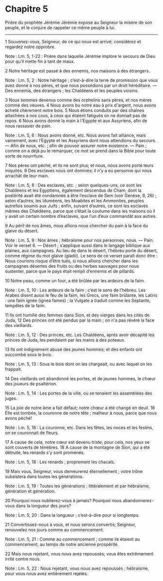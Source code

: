 # Chapitre 5

Prière du prophète Jérémie
Jérémie expose au Seigneur la misère de son peuple, et le conjure de rappeler ce même peuple à lui.

***

1 Souvenez-vous, Seigneur, de ce qui nous est arrivé; considérez et regardez notre opprobre.

<span class="bible-note">Note : </span> Lm. 5, 1-22 : Prière dans laquelle Jérémie implore le secours de Dieu pour qu’il mette fin à tant de maux.

2 Notre héritage est passé à des ennemis, nos maisons à des étrangers.

<span class="bible-note">Note : </span> Lm. 5, 2 : Notre héritage ; c’est-à-dire la terre de promission que vous avez donné à nos pères, et que nous possédions par un droit héréditaire. ― Des ennemis, des étrangers ; les Chaldéens et les peuples voisins.

3 Nous sommes devenus comme des orphelins sans pères, et nos mères comme des veuves. 4 Nous avons bu notre eau à prix d'argent, nous avons acheté chèrement notre bois. 5 Nous étions conduits par des chaînes attachées à nos cous, à ceux qui étaient fatigués on ne donnait pas de repos. 6 Nous avons donné la main à l'Egypte et aux Assyriens, afin de nous rassasier de pain.

<span class="bible-note">Note : </span> Lm. 5, 6 : Nous avons donné, etc. Nous avons fait alliance, mais vainement, avec l’Egypte et les Assyriens dont nous attendions du secours. ― Afin de nous, etc. ; afin de pouvoir assurer notre existence. ― Pain ; comme on a déjà pu le remarquer, ce mot se prend dans la Bible pour toute sorte de nourriture.


7 Nos pères ont péché, et ils ne sont plus; et nous, nous avons porté leurs iniquités. 8 Des esclaves nous ont dominés; il n'y a eu personne qui nous arrachât de leur main.

<span class="bible-note">Note : </span> Lm. 5, 8 : Des esclaves, etc. ; selon quelques-uns, ce sont les Chaldéens et les Egyptiens, également descendus de Cham, dont la postérité avait été condamnée à être l’esclave de Sem (voir Genèse, 9, 26) ; selon d’autres, les Iduméens, les Moabites et les Ammonites, peuples autrefois soumis aux Juifs ; enfin, suivant d’autres, ce sont les esclaves mêmes des Chaldéens, parce que c’était la coutume dans les maisons où il y avait un certain nombre d’esclaves, que l’un d’eux commandât aux autres.

9 Au péril de nos âmes, nous allions nous chercher du pain à la face du glaive du désert.

<span class="bible-note">Note : </span> Lm. 5, 9 : Nos âmes ; hébraïsme pour nos personnes, nous. ― Pain. Voir le verset 6. ― Désert ; s’applique aussi dans le langage biblique aux plaines, aux campagnes. Au lieu de dans le désert, l’hébreu porte du désert, comme régime du mot glaive (gladii). Le sens de ce verset paraît donc être : Nous courions risque d’être tués, si nous allions chercher dans les campagnes désertes des fruits ou des herbes sauvages pour nous sustenter, parce que le pays était rempli d’ennemis et de pillards.

10 Notre peau, comme un four, a été brûlée par les ardeurs de la faim.

<span class="bible-note">Note : </span> Lm. 5, 10 : Les ardeurs de la faim ; c’est le sens de l’hébreu. Les Arabes disent aussi le feu de la faim, les Grecs, une faim brûlante, les Latins : une faim ignée (ignea fames) ; la Vulgate a traduit comme les Septante, tempêtes de la faim.


11 Ils ont humilié des femmes dans Sion, et des vierges dans les cités de Juda, 12 Des princes ont été pendus par la main ; on n'a pas révéré la face des vieillards.

<span class="bible-note">Note : </span> Lm. 5, 12 : Des princes, etc. Les Chaldéens, après avoir décapité les princes de Juda, les pendaient par les mains à des poteaux.

13 Ils ont indignement abusé des jeunes hommes; et des enfants ont succombé sous le bois.

<span class="bible-note">Note : </span> Lm. 5, 13 : Sous le bois dont on les chargeait, ou avec lequel on les frappait.

14 Des vieillards ont abandonné les portes, et de jeunes hommes, le chœur des joueurs de psaltérion.

<span class="bible-note">Note : </span> Lm. 5, 14 : Les portes de la ville, où se tenaient les assemblées des juges.


15 La joie de notre âme a fait défaut; notre chœur a été changé en deuil. 16 Elle est tombée, la couronne de notre tête ; malheur à nous, parce que nous avons péché!

<span class="bible-note">Note : </span> Lm. 5, 16 : La couronne, etc. Dans les fêtes, les noces et les festins, on se couronnait de fleurs.

17 A cause de cela, notre cœur est devenu triste; pour cela, nos yeux se sont couverts de ténèbres. 18 A cause de la montagne de Sion, qui a été détruite, les renards s'y sont promenés.

<span class="bible-note">Note : </span> Lm. 5, 18 : Les renards ; proprement les chacals.


19 Mais vous, Seigneur, vous demeurerez éternellement ; votre trône subsistera dans toutes les générations.

<span class="bible-note">Note : </span> Lm. 5, 19 : Toutes les générations ; littéralement et par hébraïsme, génération et génération.

20 Pourquoi nous oublierez-vous à jamais? Pourquoi nous abandonnerez-vous dans la longueur des jours?

<span class="bible-note">Note : </span> Lm. 5, 20 : Dans la longueur ; c’est-à-dire pour si longtemps.

21 Convertissez-nous à vous, et nous serons convertis; Seigneur, renouvelez nos jours comme au commencement.

<span class="bible-note">Note : </span> Lm. 5, 21 : Comme au commencement ; comme ils étaient au commencement, au temps de notre ancienne prospérité.

22 Mais nous rejetant, vous nous avez repoussés; vous êtes extrêmement irrité contre nous.

<span class="bible-note">Note : </span> Lm. 5, 22 : Nous rejetant, vous nous avez repoussés ; hébraïsme, pour vous nous avez entièrement rejetés.
